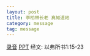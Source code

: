 ```yaml
---
layout: post
title: 李柏林长老 真知道祂
category: message
tag: message
---
```


[录音]({{site.media_url}}/audio/message/20150412_Li.mp3) [PPT](http://1drv.ms/1CLhrnZ) 经文: 以弗所书1:15-23

